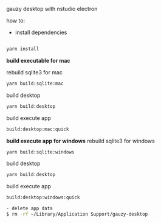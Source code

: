 gauzy desktop with nstudio electron

how to:

-   install dependencies

```bash

yarn install

```

**build executable for mac**

rebuild sqlite3 for mac

```bash
yarn build:sqlite:mac
```

build desktop

```bash
yarn build:desktop
```

build execute app

```bash
build:desktop:mac:quick
```

**build execute app for windows**
rebuild sqlite3 for windows

```bash
yarn build:sqlite:windows
```

build desktop

```bash
yarn build:desktop
```

build execute app

```bash
build:desktop:windows:quick
```

```bash
- delete app data
$ rm -rf ~/Library/Application Support/gauzy-desktop
```
